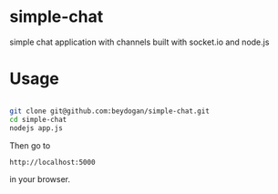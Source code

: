 # simple-chat
simple chat application with channels built with socket.io and node.js

# Usage

```bash 

git clone git@github.com:beydogan/simple-chat.git
cd simple-chat
nodejs app.js

```

Then go to 
```
http://localhost:5000

```

in your browser.